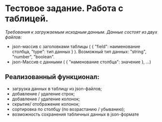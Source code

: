 # Тестовое задание.  Работа с таблицей.
*Требования к загружаемым исходным данным.
Данные состоят из двух файлов:* 
  - json-массив с заголовками таблицы ( { "field": наименование столбца, "type": тип данных } ).  Возможный тип данных: "string", "number", "boolean".
  - json-Массив с данными ( { "наменование столбца": значение }, ...)

## Реализованный функционал:
- загрузка данных в таблицу из json-файлов;
- добавление / удаление строк;
- добавление / удаление колонок;
- скрытие/ отображение колонок;
- сортировка по столбцу (по возрастанию / убыванию);
- возможность сохранения табличных данных в json-формате 



